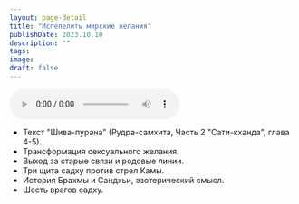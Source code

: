 ```yaml
---
layout: page-detail
title: "Испепелить мирские желания"
publishDate: 2023.10.10
description: ""
tags:
image:
draft: false
---
```


<audio title="2023.10.10 - Испепелить мирские желания.mp3" src="https://filer-api.advayta.org/v1.0/public/files/75619" controls=""></audio>

* Текст "Шива-пурана" (Рудра-самхита, Часть 2 "Сати-кханда", глава 4-5).
* Трансформация сексуального желания.
* Выход за старые связи и родовые линии.
* Три щита садху против стрел Камы.
* История Брахмы и Сандхьи, эзотерический смысл.
* Шесть врагов садху.

  
